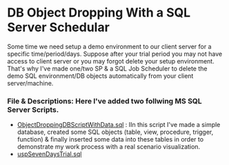 # DB Object Dropping With a SQL Server Schedular
Some time we need setup a demo environment to our client server for a specific time/period/days. Suppose after your trial period you may not have access to client server or you may forgot delete your setup environment. That's why I've made one/two SP &amp; a SQL Job Scheduler to delete the demo SQL environment/DB objects automatically from your client server/machine.

### File & Descriptions: Here I've added two follwing MS SQL Server Scripts.
-   [ObjectDroppingDBScriptWithData.sql](https://github.com/erajuahmed/DbObjectDroppingWithASchedular/blob/main/ObjectDroppingDBScriptWithData.sql) : IIn this script I've made a simple database, created some SQL objects (table, view, procedure, trigger, function) & finally inserted some data into these tables in order to demonstrate my work process with a real scenario visualization.  
-   [uspSevenDaysTrial.sql](https://github.com/erajuahmed/DbObjectDroppingWithASchedular/blob/main/uspSevenDaysTrial.sql)
